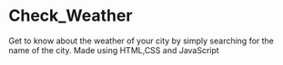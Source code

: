 # Check_Weather
Get to know about the weather of your city by simply searching for the name of the city. Made using HTML,CSS and JavaScript
